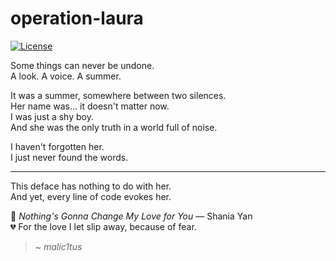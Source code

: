 # operation-laura
[![License](https://img.shields.io/badge/License-DIGITAL%20CONTAINMENT%20ALLIANCE%20LAURA%20CUSTOM%20LICENSE%20v1.0-blue.svg)](LICENSE.md)

Some things can never be undone.  
A look. A voice. A summer.

It was a summer, somewhere between two silences.  
Her name was... it doesn't matter now.  
I was just a shy boy.  
And she was the only truth in a world full of noise.

I haven't forgotten her.  
I just never found the words.

---

This deface has nothing to do with her.  
And yet, every line of code evokes her.

🎵 *Nothing's Gonna Change My Love for You* — Shania Yan  
💔 For the love I let slip away, because of fear.

> ~ *malic1tus*
